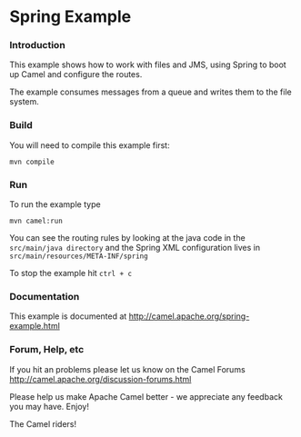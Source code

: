 # Spring Example

### Introduction
This example shows how to work with files and JMS, using Spring to boot up
Camel and configure the routes.

The example consumes messages from a queue and writes them to the file
system.


### Build
You will need to compile this example first:

	mvn compile

### Run
To run the example type

	mvn camel:run

You can see the routing rules by looking at the java code in the
`src/main/java directory` and the Spring XML configuration lives in
`src/main/resources/META-INF/spring`

To stop the example hit `ctrl + c`

### Documentation

This example is documented at <http://camel.apache.org/spring-example.html>

### Forum, Help, etc

If you hit an problems please let us know on the Camel Forums
	<http://camel.apache.org/discussion-forums.html>

Please help us make Apache Camel better - we appreciate any feedback you may
have.  Enjoy!



The Camel riders!

